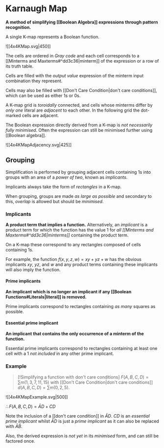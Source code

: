 # Karnaugh Map
**A method of simplifying [[Boolean Algebra]] expressions through pattern recognition.**

A single K-map represents a Boolean function.

![[4x4KMap.svg|450]]

The cells are ordered in *Gray code* and each cell corresponds to a [[Minterms and Maxterms#^dd3c36|minterm]] of the expression or a row of its truth table.

Cells are filled with the *output value* expression of the minterm input combination they represent.

Cells may also be filled with [[Don't Care Condition|don't care conditions]], which can be used as either $1$s or $0$s.

A K-map grid is *toroidally* connected, and cells whose minterms differ by *only one* literal are *adjacent* to each other. In the following grid the dot-marked cells are adjacent.

The Boolean expression directly derived from a K-map is *not necessarily fully minimised*. Often the expression can still be minimised further using [[Boolean algebra]].

![[4x4KMapAdjacency.svg|425]]

## Grouping
Simplification is performed by grouping adjacent cells containing $1$s into groups with an area of a *power of two*, known as *implicants*.

Implicants always take the form of *rectangles* in a K-map.

When grouping, groups are made *as large as possible* and secondary to this, *overlap* is allowed but should be *minimised*.

### Implicants
**A product term that implies a function.**
Alternatively, an *implicant* is a product term for which the function has the value $1$ for *all [[Minterms and Maxterms#^dd3c36|minterms]]* containing the product term.

On a K-map these correspond to any rectangles composed of cells containing $1$s.

For example, the function $f(x,y,z,w)=xy+yz+w$ has the obvious implicants $xy$, $yz$, and $w$ and any product terms containing these implicants will also imply the function.

#### Prime implicants
**An implicant which is no longer an implicant if any [[Boolean Functions#Literals|literal]] is removed.**

Prime implicants correspond to rectangles containing *as many* squares as possible.

#### Essential prime implicant
**An implicant that contains the only occurrence of a minterm of the function.**

Essential prime implicants correspond to rectangles containing at least one cell with a $1$ *not included* in any other prime implicant.

### Example
> [!Simplifying a function with don't care conditions]
$F(A,B,C,D)=\sum m(1,3,7,11,15)$ with [[Don't Care Condition|don't care conditions]] $d(A,B,C,D)=\sum m(0,2,5)$.
>
![[4x4KMapExample.svg|500]]
>
$\therefore F(A,B,C,D)=\bar{A}D+CD$
>
Note the inclusion of a [[don't care condition]] in $\bar{A}D$. $CD$ is an *essential prime implicant* whilst $\bar{A}D$ is just a *prime implicant* as it can also be replaced with $\bar{A}\bar{B}$.
>
Also, the derived expression is *not yet* in its *minimised* form, and can still be factored once.